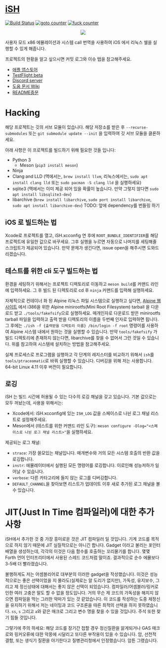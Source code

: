 # [iSH](https://ish.app)

[![Build Status](https://travis-ci.org/ish-app/ish.svg?branch=master)](https://travis-ci.org/ish-app/ish)
[![goto counter](https://img.shields.io/github/search/ish-app/ish/goto.svg)](https://github.com/ish-app/ish/search?q=goto)
[![fuck counter](https://img.shields.io/github/search/ish-app/ish/fuck.svg)](https://github.com/ish-app/ish/search?q=fuck)

<p align="center">
<a href="https://ish.app">
<img src="https://ish.app/assets/github-readme.png">
</a>
</p>

사용자 모드 x86 에뮬레이션과 시스템 call 번역을 사용하여 iOS 에서 리눅스 쉘을 실행할 수 있게 해줍니다.

프로젝트의 현황을 알고 싶으시면 커밋 로그와 이슈 탭을 참고해주세요.

- [애플 앱스토어](https://apps.apple.com/us/app/ish-shell/id1436902243)
- [TestFlight beta](https://testflight.apple.com/join/97i7KM8O)
- [Discord server](https://discord.gg/HFAXj44)
- [도움 문서 Wiki](https://github.com/ish-app/ish/wiki)
- [README중문](https://github.com/ish-app/ish/blob/master/README_ZH.md)


# Hacking

해당 프로젝트는 깃의 서브 모듈이 있습니다. 해당 저장소를 받은 후 `--recurse-submodules` 또는 `git submodule update --init` 을 입력하여 깃 서브 모듈을 클론하세요.

아래 사항은 이 프로젝트를 빌드하기 위해 필요한 것들 입니다:

 - Python 3
   + Meson (`pip3 install meson`)
 - Ninja
 - Clang and LLD (맥에서는, `brew install llvm`, 리눅스에서는, `sudo apt install clang lld` 또는 `sudo pacman -S clang lld` 을 실행하세요)
 - sqlite3 (맥에서는 이미 제공 되어 있을 확률이 높습니다. 만약 그렇지 않다면 `sudo apt install libsqlite3-dev`)
 - libarchive (`brew install libarchive`, `sudo port install libarchive`, `sudo apt install libarchive-dev`) TODO: 앞에 dependency를 번들링 하기

## iOS 로 빌드하는 법 

Xcode로 프로젝트를 열고, iSH.xcconfig 연 후에 `ROOT_BUNDLE_IDENTIFIER`를 해당 프로젝트에 유일한 값으로 바꾸세요. 그후 실행을 누르면 자동으로 나머지를 세팅해줄 스크립트가 제공되어 있습니다. 만약 문제가 생긴다면, issue open을 해주시면 도와드리겠습니다.


## 테스트를 위한 cli 도구 빌드하는 법

환경을 세팅하기 위해서는 프로젝트 디렉토리로 이동하고 `meson build`를 커맨드 라인에 입력하세요. 그 후 빌드 된 디렉토리로 cd 후 `ninja` 커맨드를 입력해 실행하세요.

자체적으로 컨테이너 화 된 Alpine 리눅스 파일 시스템으로 실행하고 싶다면, [Alpine 웹사이트](https://alpinelinux.org/downloads/) 에서 i386을 위한 Alpine minirootfs(Mini Root Filesystem) tarball 을 다운로드 받고 `./tools/fakefsify`으로 실행하세요. 매개인자로 다운로드 받은 minirootfs tarball 파일을 입력하고 출력 받을 디렉토리의 이름을 두번째 인자로 입력하면 됩니다. 그 후에는 `./ish -f {출력받을 디렉토리 이름} /bin/login -f root` 명령어를 사용하여 Alpine 시스템 내에서 원하는 것을 실행할 수 있습니다. 만약 `tools/fakefsify` 가 빌드 디렉토리에 존재하지 않는다면, libarchive를 찾을 수 없어서 그런 것일 수 있습니다. 위를 참고하여 시스템에 설치하는 방법을 참고해주세요.

실제 프로세스로 프로그램을 실행하고 각 단계의 레지스터를 비교하기 위해서 `ish`를 `tools/ptraceomatic`로 바꿔 실행할 수 있습니다. 디버깅을 위해 저는 사용합니다. 64-bit Linux 4.11 이후 버전이 필요합니다.

## 로깅

iSH 는 빌드 시간에 허용될 수 있는 다수의 로깅 채널을 갖고 있습니다. 기본 값으로는 모두 꺼놨는데, 사용을 위해서는:

- Xcode에서: iSH.xcconfig에 있는 `ISH_LOG` 값을 스페이스로 나뉜 로그 채널 리스트로 설정해주세요.
- Meson에서 (테스트를 위한 커맨드 라인 도구): `meson configure -Dlog="<스페이스로 나뉜 로그 채널 리스트>"`을 실행하세요.

제공되는 로그 채널:

- `strace`: 가장 쓸모있는 채널입니다. 매개변수와 거의 모든 시스템 호출의 반환 값을 로깅합니다.
- `instr`: 에뮬레이터에서 실행된 모든 명령어를 로깅합니다. 이로인해 성능저하가 일어날 수 있습니다.
- `verbose`: 다른 카타고리에 들지 않는 로그를 디버깅합니다.
- `DEFAULT_CHANNEL`을 찾아보면 리스트가 업데이트 이후 새로 추가된 로그 채널을 볼수 있습니다.

# JIT(Just In Time 컴파일러)에 대한 추가사항

iSH에서 추가한 것 중 가장 흥미로운 것은 JIT 컴파일러 일 것입니다. 기계 코드를 목적으로 하지 않기 때문에 JIT 실질적으로는 아니긴 합니다. Gadget 이라고 불리는 포인터 배열을 생성하는데, 각각의 이것은 다음 함수를 호출하는 꼬리물기를 합니다. 몇몇 Forth 언어 인터프리터에서 사용된 스레드 코드처럼 말이죠. 결과적으로 순수 에뮬보다 3-5배 더 빨라졌습니다.

불행하게도 저는 어셈블리어로 대부분의 이러한 gadget을 작성했습니다. 이것은 성능적으로는 좋은 선택이었을 지 몰라도(실제로는 알 도리가 없지만), 가독성, 유지보수, 그리고 제 정신상태에 대해서는 좋지 않은 선택이 되었습니다. 컴파일러/어셈블러/링커로 인한 여러 고충은 말도 할 수 없을 정도입니다. 거의 무슨 제 코드의 가독성을 해치지 않으면 컴파일을 막는 그러한 악마가 있는 것 같았습니다. 이 코드를 작성하는 도중 제정신을 유지하기 위해서 저는 네이밍과 코드 구조론을 따른 최적의 선택을 하지 못하였습니다. `ss`, `s` 그리고 `a`와 같은 매크로 그리고 변수 명을 찾을 수 있을 것입니다. 주석 또한 찾기 힘들 것입니다.

그렇기에 주의 하세요: 해당 코드를 장기간 접할 경우 정신질환을 앓게되거나 GAS 매크로와 링커오류에 대한 악몽에 시달리고 또다른 부작용이 있을 수 있습니다. 암, 선천적 결함, 또는 생식기 질환을 야기한다고 질병관리청에서 인정했습니다. 암튼 그랬습니다.
